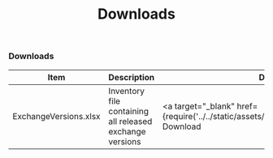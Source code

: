 ﻿---
title: Downloads
description: Downloads
hide_table_of_contents: true
---

### Downloads

| Item | Description | Download |
| ---- | ----------- | -------- |
| ExchangeVersions.xlsx | Inventory file containing all released exchange versions | <a target="_blank" href={require('../../static/assets/ExchangeVersions.xlsx').default}> Download </a>
